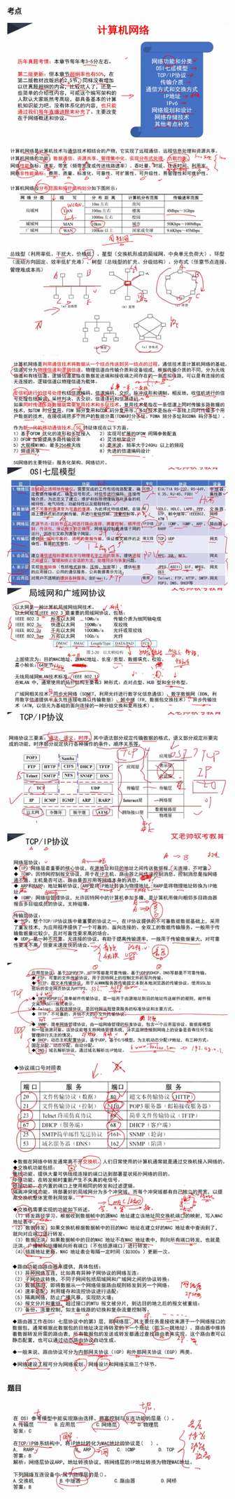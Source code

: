 ### 考点

![1708743059281](image/14计算机网络/1708743059281.png)![1708743219384](image/14计算机网络/1708743219384.png)![1708743324354](image/14计算机网络/1708743324354.png)![1708743492190](image/14计算机网络/1708743492190.png)![1708743774006](image/14计算机网络/1708743774006.png)![1708743985854](image/14计算机网络/1708743985854.png)![1708744160547](image/14计算机网络/1708744160547.png)![1708744382015](image/14计算机网络/1708744382015.png)![1708744546907](image/14计算机网络/1708744546907.png)![1708744585120](image/14计算机网络/1708744585120.png)![1708744809141](image/14计算机网络/1708744809141.png)![1708744896191](image/14计算机网络/1708744896191.png)



### 题目

![1708744643179](image/14计算机网络/1708744643179.png)
